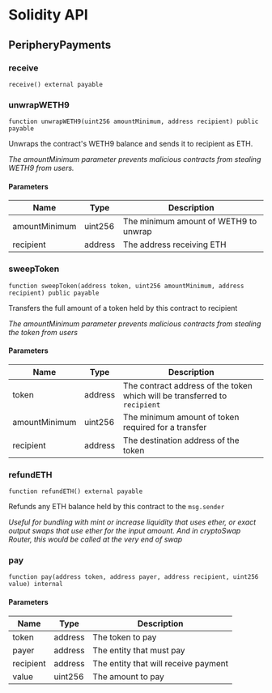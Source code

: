 # Solidity API

## PeripheryPayments

### receive

```solidity
receive() external payable
```

### unwrapWETH9

```solidity
function unwrapWETH9(uint256 amountMinimum, address recipient) public payable
```

Unwraps the contract's WETH9 balance and sends it to recipient as ETH.

_The amountMinimum parameter prevents malicious contracts from stealing WETH9 from users._

#### Parameters

| Name | Type | Description |
| ---- | ---- | ----------- |
| amountMinimum | uint256 | The minimum amount of WETH9 to unwrap |
| recipient | address | The address receiving ETH |

### sweepToken

```solidity
function sweepToken(address token, uint256 amountMinimum, address recipient) public payable
```

Transfers the full amount of a token held by this contract to recipient

_The amountMinimum parameter prevents malicious contracts from stealing the token from users_

#### Parameters

| Name | Type | Description |
| ---- | ---- | ----------- |
| token | address | The contract address of the token which will be transferred to `recipient` |
| amountMinimum | uint256 | The minimum amount of token required for a transfer |
| recipient | address | The destination address of the token |

### refundETH

```solidity
function refundETH() external payable
```

Refunds any ETH balance held by this contract to the `msg.sender`

_Useful for bundling with mint or increase liquidity that uses ether, or exact output swaps
that use ether for the input amount. And in cryptoSwap Router, this would be called 
at the very end of swap_

### pay

```solidity
function pay(address token, address payer, address recipient, uint256 value) internal
```

#### Parameters

| Name | Type | Description |
| ---- | ---- | ----------- |
| token | address | The token to pay |
| payer | address | The entity that must pay |
| recipient | address | The entity that will receive payment |
| value | uint256 | The amount to pay |

